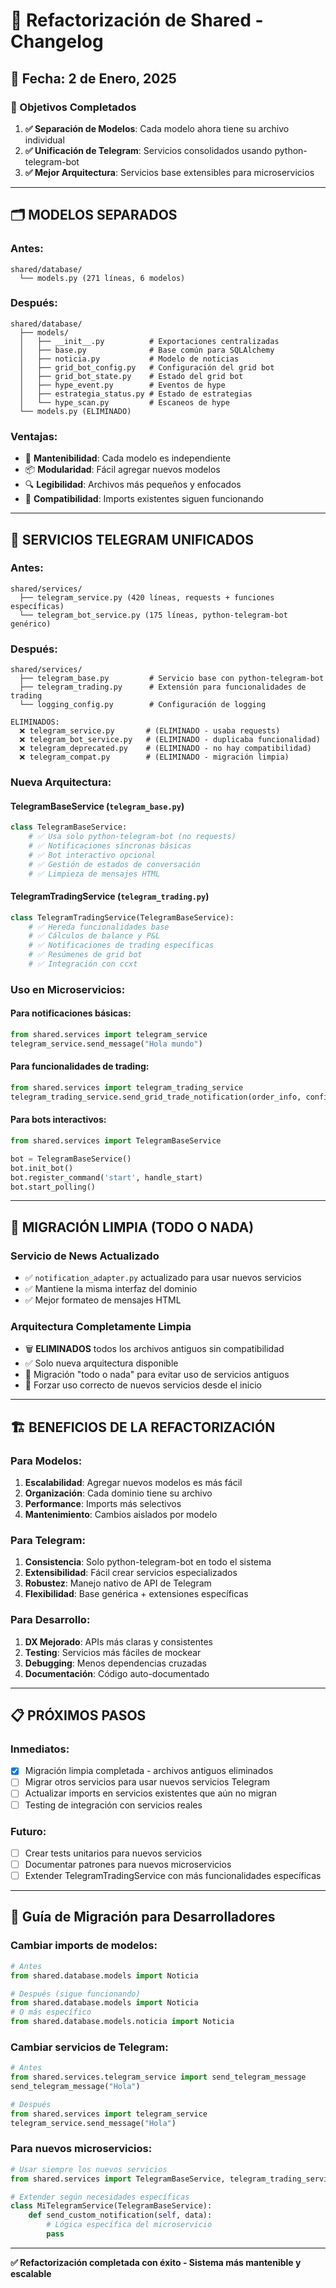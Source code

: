 # 🔧 Refactorización de Shared - Changelog

## 📅 Fecha: 2 de Enero, 2025

### 🎯 Objetivos Completados

1. **✅ Separación de Modelos**: Cada modelo ahora tiene su archivo individual
2. **✅ Unificación de Telegram**: Servicios consolidados usando python-telegram-bot
3. **✅ Mejor Arquitectura**: Servicios base extensibles para microservicios

---

## 🗂️ **MODELOS SEPARADOS**

### **Antes:**
```
shared/database/
  └── models.py (271 líneas, 6 modelos)
```

### **Después:**
```
shared/database/
  ├── models/
  │   ├── __init__.py          # Exportaciones centralizadas
  │   ├── base.py              # Base común para SQLAlchemy
  │   ├── noticia.py           # Modelo de noticias
  │   ├── grid_bot_config.py   # Configuración del grid bot
  │   ├── grid_bot_state.py    # Estado del grid bot
  │   ├── hype_event.py        # Eventos de hype
  │   ├── estrategia_status.py # Estado de estrategias
  │   └── hype_scan.py         # Escaneos de hype
  └── models.py (ELIMINADO)
```

### **Ventajas:**
- 🎯 **Mantenibilidad**: Cada modelo es independiente
- 📦 **Modularidad**: Fácil agregar nuevos modelos
- 🔍 **Legibilidad**: Archivos más pequeños y enfocados
- 🔄 **Compatibilidad**: Imports existentes siguen funcionando

---

## 📡 **SERVICIOS TELEGRAM UNIFICADOS**

### **Antes:**
```
shared/services/
  ├── telegram_service.py (420 líneas, requests + funciones específicas)
  └── telegram_bot_service.py (175 líneas, python-telegram-bot genérico)
```

### **Después:**
```
shared/services/
  ├── telegram_base.py         # Servicio base con python-telegram-bot
  ├── telegram_trading.py      # Extensión para funcionalidades de trading
  └── logging_config.py        # Configuración de logging
  
ELIMINADOS:
  ❌ telegram_service.py       # (ELIMINADO - usaba requests)
  ❌ telegram_bot_service.py   # (ELIMINADO - duplicaba funcionalidad)
  ❌ telegram_deprecated.py    # (ELIMINADO - no hay compatibilidad)
  ❌ telegram_compat.py        # (ELIMINADO - migración limpia)
```

### **Nueva Arquitectura:**

#### **TelegramBaseService** (`telegram_base.py`)
```python
class TelegramBaseService:
    # ✅ Usa solo python-telegram-bot (no requests)
    # ✅ Notificaciones síncronas básicas
    # ✅ Bot interactivo opcional
    # ✅ Gestión de estados de conversación
    # ✅ Limpieza de mensajes HTML
```

#### **TelegramTradingService** (`telegram_trading.py`)
```python
class TelegramTradingService(TelegramBaseService):
    # ✅ Hereda funcionalidades base
    # ✅ Cálculos de balance y P&L
    # ✅ Notificaciones de trading específicas
    # ✅ Resúmenes de grid bot
    # ✅ Integración con ccxt
```

### **Uso en Microservicios:**

#### **Para notificaciones básicas:**
```python
from shared.services import telegram_service
telegram_service.send_message("Hola mundo")
```

#### **Para funcionalidades de trading:**
```python
from shared.services import telegram_trading_service
telegram_trading_service.send_grid_trade_notification(order_info, config, exchange)
```

#### **Para bots interactivos:**
```python
from shared.services import TelegramBaseService

bot = TelegramBaseService()
bot.init_bot()
bot.register_command('start', handle_start)
bot.start_polling()
```

---

## 🔄 **MIGRACIÓN LIMPIA (TODO O NADA)**

### **Servicio de News Actualizado**
- ✅ `notification_adapter.py` actualizado para usar nuevos servicios
- ✅ Mantiene la misma interfaz del dominio
- ✅ Mejor formateo de mensajes HTML

### **Arquitectura Completamente Limpia**
- 🗑️ **ELIMINADOS** todos los archivos antiguos sin compatibilidad
- ✅ Solo nueva arquitectura disponible
- 🚀 Migración "todo o nada" para evitar uso de servicios antiguos
- 🎯 Forzar uso correcto de nuevos servicios desde el inicio

---

## 🏗️ **BENEFICIOS DE LA REFACTORIZACIÓN**

### **Para Modelos:**
1. **Escalabilidad**: Agregar nuevos modelos es más fácil
2. **Organización**: Cada dominio tiene su archivo
3. **Performance**: Imports más selectivos
4. **Mantenimiento**: Cambios aislados por modelo

### **Para Telegram:**
1. **Consistencia**: Solo python-telegram-bot en todo el sistema
2. **Extensibilidad**: Fácil crear servicios especializados
3. **Robustez**: Manejo nativo de API de Telegram
4. **Flexibilidad**: Base genérica + extensiones específicas

### **Para Desarrollo:**
1. **DX Mejorado**: APIs más claras y consistentes
2. **Testing**: Servicios más fáciles de mockear
3. **Debugging**: Menos dependencias cruzadas
4. **Documentación**: Código auto-documentado

---

## 📋 **PRÓXIMOS PASOS**

### **Inmediatos:**
- [x] Migración limpia completada - archivos antiguos eliminados
- [ ] Migrar otros servicios para usar nuevos servicios Telegram
- [ ] Actualizar imports en servicios existentes que aún no migran
- [ ] Testing de integración con servicios reales

### **Futuro:**
- [ ] Crear tests unitarios para nuevos servicios
- [ ] Documentar patrones para nuevos microservicios
- [ ] Extender TelegramTradingService con más funcionalidades específicas

---

## 🔧 **Guía de Migración para Desarrolladores**

### **Cambiar imports de modelos:**
```python
# Antes
from shared.database.models import Noticia

# Después (sigue funcionando)
from shared.database.models import Noticia
# O más específico
from shared.database.models.noticia import Noticia
```

### **Cambiar servicios de Telegram:**
```python
# Antes
from shared.services.telegram_service import send_telegram_message
send_telegram_message("Hola")

# Después
from shared.services import telegram_service
telegram_service.send_message("Hola")
```

### **Para nuevos microservicios:**
```python
# Usar siempre los nuevos servicios
from shared.services import TelegramBaseService, telegram_trading_service

# Extender según necesidades específicas
class MiTelegramService(TelegramBaseService):
    def send_custom_notification(self, data):
        # Lógica específica del microservicio
        pass
```

---

**✅ Refactorización completada con éxito - Sistema más mantenible y escalable** 